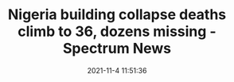 ---
"title": "Nigeria building collapse deaths climb to 36, dozens missing - Spectrum News"
"date": "2021-11-4 11:51:36"
"feed_name": "GOOGLENEWSCONSTRUCTION"
"feed_website": "https://news.google.com/search?q=construction%2Bincident&hl=en-US&gl=US&ceid=US:en"
"feed_rss": "https://news.google.com/rss/search?q=construction%2Bincident&hl=en-US&gl=US&ceid=US:en"
"link": "https://spectrumlocalnews.com/nys/binghamton/ap-online/2021/11/04/nigeria-building-collapse-deaths-climb-to-36-dozens-missing"
"source": "{'href': 'https://spectrumlocalnews.com', 'title': 'Spectrum News'}"
"file": "_posts/2021-1-1-3d837cabaf0ec5b64195cc3edd1b5ea8c878b16d.md"
"accident": "1"
"drilling": "0"
"dead": "36"
"injured": "0"
"arrested": "0"
"place": "nigeria"
"where": "unknown site"
"causes": "collapse"
"place_uri": "http://en.wikipedia.org/wiki/Nigeria"
---